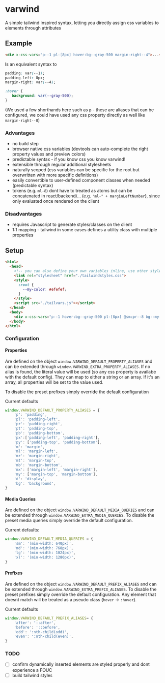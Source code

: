 # varwind

A simple tailwind inspired syntax, letting you directly assign css variables to elements through attributes

## Example
```html
<div x-css-vars="p--1 pl-[8px] hover:bg--gray-500 margin-right--4">...</div>
```

Is an equivalent syntax to

```css
padding: var(--1);
padding-left: 8px;
margin-right: var(--4);

:hover {
   background: var(--gray-500);
}
```

(We used a few shorthands here such as `p` - these are aliases that can be configured, we could have used any css property directly as well like `margin-right--8`)

### Advantages
- no build step
- browser native css variables (devtools can auto-complete the right property values and preview colors)
- predictable syntax - if you know css you know varwind!
- extensible through regular additional stylesheets
- naturally scoped (css variables can be specific for the root but overwritten with more specific definitions)
- easily convertible to user-defined component classes when needed (predictable syntax)
- tokens (e.g. `ml-8`) dont have to treated as atoms but can be concatenated in react/backend/... (e.g. `"ml-" + marginLeftNumber`), since only evaluated once rendered on the client

### Disadvantages
- requires Javascript to generate styles/classes on the client
- 1:1 mapping - tailwind in some cases defines a utility class with multiple properties

## Setup
```html
<html>
  <head>
    <!-- you can also define your own variables inline, use other stylesheets defining css variables or combine multiple options -->
    <link rel="stylesheet" href="./tailwindstyles.css">
    <style>
      :root {
        --my-color: #efefef;
      }
    </style>
    <script src="./tailvars.js"></script>
  </head>
  <body>
    <div x-css-vars="p--1 hover:bg--gray-500 pl-[8px] @sm:pr--8 bg--my-color">...</div>
  </body>
</html>
```

### Configuration

#### Properties
Are defined on the object `window.VARWIND_DEFAULT_PROPERTY_ALIASES` and can be extended through `window.VARWIND_EXTRA_PROPERTY_ALIASES`.
If no alias is found, the literal value will be used (so any css property is availabe with the default config).
They can map to either a string or an array. If it's an array, all properties will be set to the value used.

To disable the preset prefixes simply override the default configuration

Current defaults
```javascript
window.VARWIND_DEFAULT_PROPERTY_ALIASES = {
    'p': 'padding',
    'pl': 'padding-left',
    'pr': 'padding-right',
    'pt': 'padding-top',
    'pb': 'padding-bottom',
    'px':['padding-left', 'padding-right'],
    'py': ['padding-top', 'padding-bottom'],
    'm': 'margin',
    'ml': 'margin-left',
    'mr': 'margin-right',
    'mt': 'margin-top',
    'mb': 'margin-bottom',
    'mx': ['margin-left', 'margin-right'],
    'my': ['margin-top', 'margin-bottom'],
    'd': 'display',
    'bg': 'background',
}
```

#### Media Queries

Are defined on the object `window.VARWIND_DEFAULT_MEDIA_QUERIES` and can be extended through `window.VARWIND_EXTRA_MEDIA_QUERIES`.
To disable the preset media queries simply override the default configuration.

Current defaults:
```javascript
window.VARWIND_DEFAULT_MEDIA_QUERIES = {
    'sm': '(min-width: 640px)',
    'md': '(min-width: 768px)',
    'lg': '(min-width: 1024px)',
    'xl': '(min-width: 1280px)',
}
```


#### Prefixes

Are defined on the object `window.VARWIND_DEFAULT_PREFIX_ALIASES` and can be extended through `window.VARWIND_EXTRA_PREFIX_ALIASES`.
To disable the preset prefixes simply override the default configuration. Any element that doesnt match will be treated as a pseudo class (`hover` -> `:hover`).

Current defaults
```javascript
window.VARWIND_DEFAULT_PREFIX_ALIASES= {
    'after': '::after',
    'before': '::before',
    'odd': ':nth-child(odd)',
    'even': ':nth-child(even)',
}
```

### TODO
- [ ] confirm dynamically inserted elements are styled properly and dont experience a FOUC
- [ ] build tailwind styles
